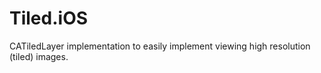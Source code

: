 # Tiled.iOS
CATiledLayer implementation to easily implement viewing high resolution (tiled) images.
